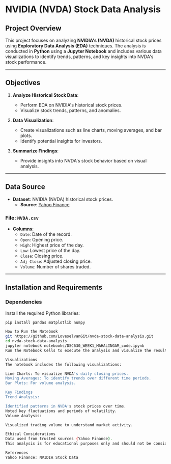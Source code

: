 # NVIDIA (NVDA) Stock Data Analysis

## Project Overview

This project focuses on analyzing **NVIDIA's (NVDA)** historical stock prices using **Exploratory Data Analysis (EDA)** techniques. The analysis is conducted in **Python** using a **Jupyter Notebook** and includes various data visualizations to identify trends, patterns, and key insights into NVDA's stock performance.

---

## Objectives

1. **Analyze Historical Stock Data**:
   - Perform EDA on NVIDIA's historical stock prices.
   - Visualize stock trends, patterns, and anomalies.

2. **Data Visualization**:
   - Create visualizations such as line charts, moving averages, and bar plots.
   - Identify potential insights for investors.

3. **Summarize Findings**:
   - Provide insights into NVDA's stock behavior based on visual analysis.

------

## Data Source

- **Dataset**: NVIDIA (NVDA) historical stock prices.
  - **Source**: [Yahoo Finance](https://finance.yahoo.com/quote/NVDA/history)

### File: `NVDA.csv`
- **Columns**:
  - `Date`: Date of the record.
  - `Open`: Opening price.
  - `High`: Highest price of the day.
  - `Low`: Lowest price of the day.
  - `Close`: Closing price.
  - `Adj Close`: Adjusted closing price.
  - `Volume`: Number of shares traded.

---

## Installation and Requirements

### Dependencies

Install the required Python libraries:

```bash
pip install pandas matplotlib numpy

How to Run the Notebook
git https://github.com/LoveselvanGit/nvda-stock-data-analysis.git
cd nvda-stock-data-analysis
jupyter notebook notebooks/DSC630_WEEK1_MAHALINGAM_code.ipynb
Run the Notebook Cells to execute the analysis and visualize the results.

Visualizations
The notebook includes the following visualizations:

Line Charts: To visualize NVDA's daily closing prices.
Moving Averages: To identify trends over different time periods.
Bar Plots: For volume analysis.

Key Findings
Trend Analysis:

Identified patterns in NVDA's stock prices over time.
Noted key fluctuations and periods of volatility.
Volume Analysis:

Visualized trading volume to understand market activity.

Ethical Considerations
Data used from trusted sources (Yahoo Finance).
This analysis is for educational purposes only and should not be considered financial advice.

References
Yahoo Finance: NVIDIA Stock Data

